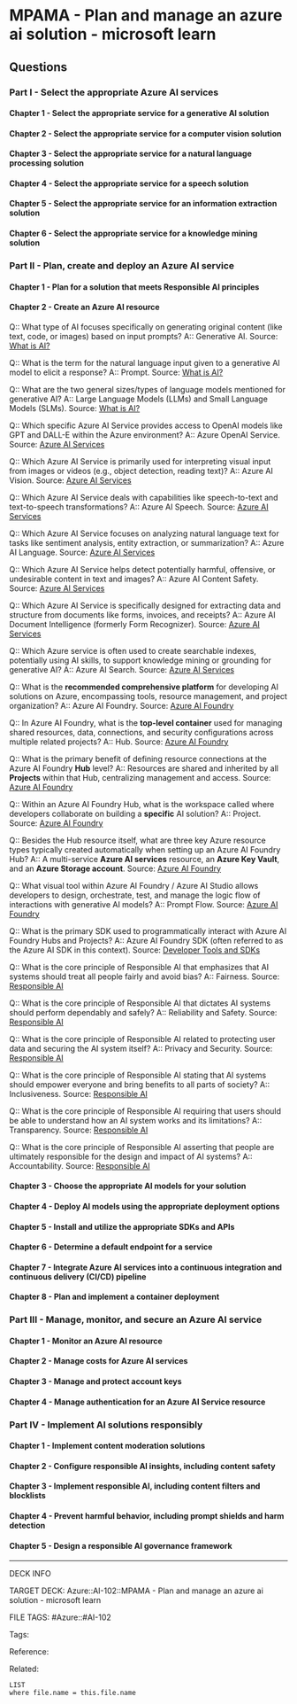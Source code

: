 # MPAMA - Plan and manage an azure ai solution - microsoft learn

## Questions

### Part I - Select the appropriate Azure AI services

#### Chapter 1 - Select the appropriate service for a generative AI solution

#### Chapter 2 - Select the appropriate service for a computer vision solution

#### Chapter 3 - Select the appropriate service for a natural language processing solution

#### Chapter 4 - Select the appropriate service for a speech solution

#### Chapter 5 - Select the appropriate service for an information extraction solution

#### Chapter 6 - Select the appropriate service for a knowledge mining solution

### Part II - Plan, create and deploy an Azure AI service

#### Chapter 1 - Plan for a solution that meets Responsible AI principles

#### Chapter 2 - Create an Azure AI resource

Q:: What type of AI focuses specifically on generating original content (like text, code, or images) based on input prompts?
A:: Generative AI.
Source: [What is AI?](https://learn.microsoft.com/en-us/training/modules/prepare-azure-ai-development/2-what-is-ai)

Q:: What is the term for the natural language input given to a generative AI model to elicit a response?
A:: Prompt.
Source: [What is AI?](https://learn.microsoft.com/en-us/training/modules/prepare-azure-ai-development/2-what-is-ai)

Q:: What are the two general sizes/types of language models mentioned for generative AI?
A:: Large Language Models (LLMs) and Small Language Models (SLMs).
Source: [What is AI?](https://learn.microsoft.com/en-us/training/modules/prepare-azure-ai-development/2-what-is-ai)

Q:: Which specific Azure AI Service provides access to OpenAI models like GPT and DALL-E within the Azure environment?
A:: Azure OpenAI Service.
Source: [Azure AI Services](https://learn.microsoft.com/en-us/training/modules/prepare-azure-ai-development/3-azure-ai-services)

Q:: Which Azure AI Service is primarily used for interpreting visual input from images or videos (e.g., object detection, reading text)?
A:: Azure AI Vision.
Source: [Azure AI Services](https://learn.microsoft.com/en-us/training/modules/prepare-azure-ai-development/3-azure-ai-services)

Q:: Which Azure AI Service deals with capabilities like speech-to-text and text-to-speech transformations?
A:: Azure AI Speech.
Source: [Azure AI Services](https://learn.microsoft.com/en-us/training/modules/prepare-azure-ai-development/3-azure-ai-services)

Q:: Which Azure AI Service focuses on analyzing natural language text for tasks like sentiment analysis, entity extraction, or summarization?
A:: Azure AI Language.
Source: [Azure AI Services](https://learn.microsoft.com/en-us/training/modules/prepare-azure-ai-development/3-azure-ai-services)

Q:: Which Azure AI Service helps detect potentially harmful, offensive, or undesirable content in text and images?
A:: Azure AI Content Safety.
Source: [Azure AI Services](https://learn.microsoft.com/en-us/training/modules/prepare-azure-ai-development/3-azure-ai-services)

Q:: Which Azure AI Service is specifically designed for extracting data and structure from documents like forms, invoices, and receipts?
A:: Azure AI Document Intelligence (formerly Form Recognizer).
Source: [Azure AI Services](https://learn.microsoft.com/en-us/training/modules/prepare-azure-ai-development/3-azure-ai-services)

Q:: Which Azure service is often used to create searchable indexes, potentially using AI skills, to support knowledge mining or grounding for generative AI?
A:: Azure AI Search.
Source: [Azure AI Services](https://learn.microsoft.com/en-us/training/modules/prepare-azure-ai-development/3-azure-ai-services)

Q:: What is the **recommended comprehensive platform** for developing AI solutions on Azure, encompassing tools, resource management, and project organization?
A:: Azure AI Foundry.
Source: [Azure AI Foundry](https://learn.microsoft.com/en-us/training/modules/prepare-azure-ai-development/4-azure-ai-foundry)

Q:: In Azure AI Foundry, what is the **top-level container** used for managing shared resources, data, connections, and security configurations across multiple related projects?
A:: Hub.
Source: [Azure AI Foundry](https://learn.microsoft.com/en-us/training/modules/prepare-azure-ai-development/4-azure-ai-foundry)

Q:: What is the primary benefit of defining resource connections at the Azure AI Foundry **Hub** level?
A:: Resources are shared and inherited by all **Projects** within that Hub, centralizing management and access.
Source: [Azure AI Foundry](https://learn.microsoft.com/en-us/training/modules/prepare-azure-ai-development/4-azure-ai-foundry)

Q:: Within an Azure AI Foundry Hub, what is the workspace called where developers collaborate on building a **specific** AI solution?
A:: Project.
Source: [Azure AI Foundry](https://learn.microsoft.com/en-us/training/modules/prepare-azure-ai-development/4-azure-ai-foundry)

Q:: Besides the Hub resource itself, what are three key Azure resource types typically created automatically when setting up an Azure AI Foundry Hub?
A:: A multi-service **Azure AI services** resource, an **Azure Key Vault**, and an **Azure Storage account**.
Source: [Azure AI Foundry](https://learn.microsoft.com/en-us/training/modules/prepare-azure-ai-development/4-azure-ai-foundry)

Q:: What visual tool within Azure AI Foundry / Azure AI Studio allows developers to design, orchestrate, test, and manage the logic flow of interactions with generative AI models?
A:: Prompt Flow.
Source: [Azure AI Foundry](https://learn.microsoft.com/en-us/training/modules/prepare-azure-ai-development/4-azure-ai-foundry)

Q:: What is the primary SDK used to programmatically interact with Azure AI Foundry Hubs and Projects?
A:: Azure AI Foundry SDK (often referred to as the Azure AI SDK in this context).
Source: [Developer Tools and SDKs](https://learn.microsoft.com/en-us/training/modules/prepare-azure-ai-development/5-tools-and-sdks)

Q:: What is the core principle of Responsible AI that emphasizes that AI systems should treat all people fairly and avoid bias?
A:: Fairness.
Source: [Responsible AI](https://learn.microsoft.com/en-us/training/modules/prepare-azure-ai-development/6-responsible-ai)

Q:: What is the core principle of Responsible AI that dictates AI systems should perform dependably and safely?
A:: Reliability and Safety.
Source: [Responsible AI](https://learn.microsoft.com/en-us/training/modules/prepare-azure-ai-development/6-responsible-ai)

Q:: What is the core principle of Responsible AI related to protecting user data and securing the AI system itself?
A:: Privacy and Security.
Source: [Responsible AI](https://learn.microsoft.com/en-us/training/modules/prepare-azure-ai-development/6-responsible-ai)

Q:: What is the core principle of Responsible AI stating that AI systems should empower everyone and bring benefits to all parts of society?
A:: Inclusiveness.
Source: [Responsible AI](https://learn.microsoft.com/en-us/training/modules/prepare-azure-ai-development/6-responsible-ai)

Q:: What is the core principle of Responsible AI requiring that users should be able to understand how an AI system works and its limitations?
A:: Transparency.
Source: [Responsible AI](https://learn.microsoft.com/en-us/training/modules/prepare-azure-ai-development/6-responsible-ai)

Q:: What is the core principle of Responsible AI asserting that people are ultimately responsible for the design and impact of AI systems?
A:: Accountability.
Source: [Responsible AI](https://learn.microsoft.com/en-us/training/modules/prepare-azure-ai-development/6-responsible-ai)

#### Chapter 3 - Choose the appropriate AI models for your solution

#### Chapter 4 - Deploy AI models using the appropriate deployment options

#### Chapter 5 - Install and utilize the appropriate SDKs and APIs

#### Chapter 6 - Determine a default endpoint for a service

#### Chapter 7 - Integrate Azure AI services into a continuous integration and continuous delivery (CI/CD) pipeline

#### Chapter 8 - Plan and implement a container deployment

### Part III - Manage, monitor, and secure an Azure AI service

#### Chapter 1 - Monitor an Azure AI resource

#### Chapter 2 - Manage costs for Azure AI services

#### Chapter 3 - Manage and protect account keys

#### Chapter 4 - Manage authentication for an Azure AI Service resource

### Part IV - Implement AI solutions responsibly

#### Chapter 1 - Implement content moderation solutions

#### Chapter 2 - Configure responsible AI insights, including content safety

#### Chapter 3 - Implement responsible AI, including content filters and blocklists

#### Chapter 4 - Prevent harmful behavior, including prompt shields and harm detection

#### Chapter 5 - Design a responsible AI governance framework

---

DECK INFO

TARGET DECK: Azure::AI-102::MPAMA - Plan and manage an azure ai solution - microsoft learn

FILE TAGS: #Azure::#AI-102

Tags:

Reference:

Related:

```dataview
LIST
where file.name = this.file.name
```
